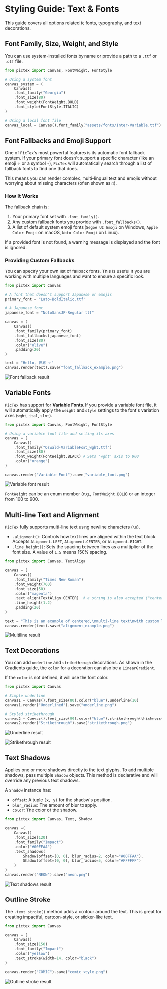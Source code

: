# Styling Guide: Text & Fonts

This guide covers all options related to fonts, typography, and text decorations.

## Font Family, Size, Weight, and Style

You can use system-installed fonts by name or provide a path to a `.ttf` or `.otf` file.

```python
from pictex import Canvas, FontWeight, FontStyle

# Using a system font
canvas_system = (
    Canvas()
    .font_family("Georgia")
    .font_size(80)
    .font_weight(FontWeight.BOLD)
    .font_style(FontStyle.ITALIC)
)

# Using a local font file
canvas_local = Canvas().font_family("assets/fonts/Inter-Variable.ttf").font_size(80)
```

## Font Fallbacks and Emoji Support

One of `PicTex`'s most powerful features is its automatic font fallback system. If your primary font doesn't support a specific character (like an emoji `✨` or a symbol `→`), `PicTex` will automatically search through a list of fallback fonts to find one that does.

This means you can render complex, multi-lingual text and emojis without worrying about missing characters (often shown as `□`).

### How It Works

The fallback chain is:
1.  Your primary font set with `.font_family()`.
2.  Any custom fallback fonts you provide with `.font_fallbacks()`.
3.  A list of default system emoji fonts (`Segoe UI Emoji` on Windows, `Apple Color Emoji` on macOS, `Noto Color Emoji` on Linux).

If a provided font is not found, a warning message is displayed and the font is ignored.

### Providing Custom Fallbacks

You can specify your own list of fallback fonts. This is useful if you are working with multiple languages and want to ensure a specific look.

```python
from pictex import Canvas

# A font that doesn't support Japanese or emojis
primary_font = "Lato-BoldItalic.ttf" 

# A Japanese font
japanese_font = "NotoSansJP-Regular.ttf"

canvas = (
    Canvas()
    .font_family(primary_font)
    .font_fallbacks(japanese_font)
    .font_size(80)
    .color("olive")
    .padding(20)
)

text = "Hello, 世界 ✨"
canvas.render(text).save("font_fallback_example.png")
```

![Font fallback result](https://res.cloudinary.com/dlvnbnb9v/image/upload/v1754102756/font_fallback_example_bhrkg1.png)

## Variable Fonts

`PicTex` has support for **Variable Fonts**. If you provide a variable font file, it will automatically apply the `weight` and `style` settings to the font's variation axes (`wght`, `ital`, `slnt`).

```python
from pictex import Canvas, FontWeight, FontStyle

# Using a variable font file and setting its axes
canvas = (
    Canvas()
    .font_family("Oswald-VariableFont_wght.ttf")
    .font_size(80)
    .font_weight(FontWeight.BLACK) # Sets 'wght' axis to 900
    .color("orange")
)

canvas.render("Variable Font").save("variable_font.png")
```

![Variable font result](https://res.cloudinary.com/dlvnbnb9v/image/upload/v1754102764/variable_font_skmjc6.png)

`FontWeight` can be an enum member (e.g., `FontWeight.BOLD`) or an integer from 100 to 900.

## Multi-line Text and Alignment

`PicTex` fully supports multi-line text using newline characters (`\n`).

-   `.alignment()`: Controls how text lines are aligned within the text block. Accepts `Alignment.LEFT`, `Alignment.CENTER`, or `Alignment.RIGHT`.
-   `.line_height()`: Sets the spacing between lines as a multiplier of the font size. A value of `1.5` means 150% spacing.

```python
from pictex import Canvas, TextAlign

canvas = (
    Canvas()
    .font_family("Times New Roman")
    .font_weight(700)
    .font_size(50)
    .color("magenta")
    .text_align(TextAlign.CENTER)  # a string is also accepted ("center")
    .line_height(1.2)
    .padding(20)
)

text = "This is an example of centered,\nmulti-line text\nwith custom line spacing."
canvas.render(text).save("alignment_example.png")
```

![Multiline result](https://res.cloudinary.com/dlvnbnb9v/image/upload/v1754102754/alignment_example_dnk5t4.png)

## Text Decorations

You can add `underline` and `strikethrough` decorations. As shown in the Gradients guide, the `color` for a decoration can also be a `LinearGradient`.

If the `color` is not defined, it will use the font color.

```python
from pictex import Canvas

# Simple underline
canvas1 = Canvas().font_size(80).color("blue").underline(10)
canvas1.render("Underlined").save("underline.png")

# Styled strikethrough
canvas2 = Canvas().font_size(80).color("blue").strikethrough(thickness=10, color="red")
canvas2.render("Strikethrough").save("strikethrough.png")
```

![Underline result](https://res.cloudinary.com/dlvnbnb9v/image/upload/v1754102761/underline_lqz7fy.png)


![Strikethrough result](https://res.cloudinary.com/dlvnbnb9v/image/upload/v1754102759/strikethrough_jaofgg.png)

## Text Shadows

Applies one or more shadows directly to the text glyphs. To add multiple shadows, pass multiple `Shadow` objects. This method is declarative and will override any previous text shadows.

A `Shadow` instance has:
-   `offset`: A tuple `(x, y)` for the shadow's position.
-   `blur_radius`: The amount of blur to apply.
-   `color`: The color of the shadow.

```python
from pictex import Canvas, Text, Shadow

canvas =(
    Canvas()
    .font_size(120)
    .font_family("Impact")
    .color("#00FFAA")
    .text_shadows(
        Shadow(offset=(0, 0), blur_radius=2, color="#00FFAA"),
        Shadow(offset=(0, 0), blur_radius=5, color="#FFFFFF")
    )
)
canvas.render("NEON").save("neon.png")
```

![Text shadows result](https://res.cloudinary.com/dlvnbnb9v/image/upload/v1754102759/neon_w7hnrf.png)

## Outline Stroke

The `.text_stroke()` method adds a contour around the text. This is great for creating impactful, cartoon-style, or sticker-like text.

```python
from pictex import Canvas

canvas = (
    Canvas()
    .font_size(150)
    .font_family("Impact")
    .color("yellow")
    .text_stroke(width=14, color="black")
)

canvas.render("COMIC").save("comic_style.png")
```

![Outline stroke result](https://res.cloudinary.com/dlvnbnb9v/image/upload/v1754102755/comic_style_ysnmlf.png)
